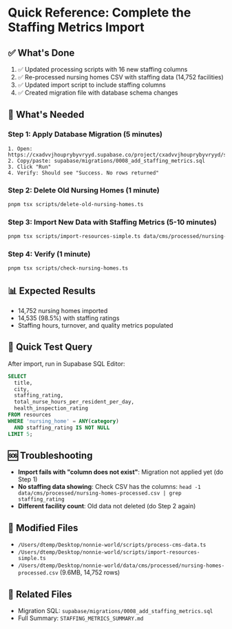 # Quick Reference: Complete the Staffing Metrics Import

## ✅ What's Done
1. ✅ Updated processing scripts with 16 new staffing columns
2. ✅ Re-processed nursing homes CSV with staffing data (14,752 facilities)
3. ✅ Updated import script to include staffing columns
4. ✅ Created migration file with database schema changes

## 🚧 What's Needed

### Step 1: Apply Database Migration (5 minutes)
```
1. Open: https://cxadvvjhouprybyvryyd.supabase.co/project/cxadvvjhouprybyvryyd/sql
2. Copy/paste: supabase/migrations/0008_add_staffing_metrics.sql
3. Click "Run"
4. Verify: Should see "Success. No rows returned"
```

### Step 2: Delete Old Nursing Homes (1 minute)
```bash
pnpm tsx scripts/delete-old-nursing-homes.ts
```

### Step 3: Import New Data with Staffing Metrics (5-10 minutes)
```bash
pnpm tsx scripts/import-resources-simple.ts data/cms/processed/nursing-homes-processed.csv
```

### Step 4: Verify (1 minute)
```bash
pnpm tsx scripts/check-nursing-homes.ts
```

## 📊 Expected Results
- 14,752 nursing homes imported
- 14,535 (98.5%) with staffing ratings
- Staffing hours, turnover, and quality metrics populated

## 📝 Quick Test Query
After import, run in Supabase SQL Editor:
```sql
SELECT 
  title,
  city,
  staffing_rating,
  total_nurse_hours_per_resident_per_day,
  health_inspection_rating
FROM resources
WHERE 'nursing_home' = ANY(category)
  AND staffing_rating IS NOT NULL
LIMIT 5;
```

## 🆘 Troubleshooting
- **Import fails with "column does not exist"**: Migration not applied yet (do Step 1)
- **No staffing data showing**: Check CSV has the columns: `head -1 data/cms/processed/nursing-homes-processed.csv | grep staffing_rating`
- **Different facility count**: Old data not deleted (do Step 2 again)

## 📁 Modified Files
- `/Users/dtemp/Desktop/nonnie-world/scripts/process-cms-data.ts`
- `/Users/dtemp/Desktop/nonnie-world/scripts/import-resources-simple.ts`
- `/Users/dtemp/Desktop/nonnie-world/data/cms/processed/nursing-homes-processed.csv` (9.6MB, 14,752 rows)

## 🔗 Related Files
- Migration SQL: `supabase/migrations/0008_add_staffing_metrics.sql`
- Full Summary: `STAFFING_METRICS_SUMMARY.md`
